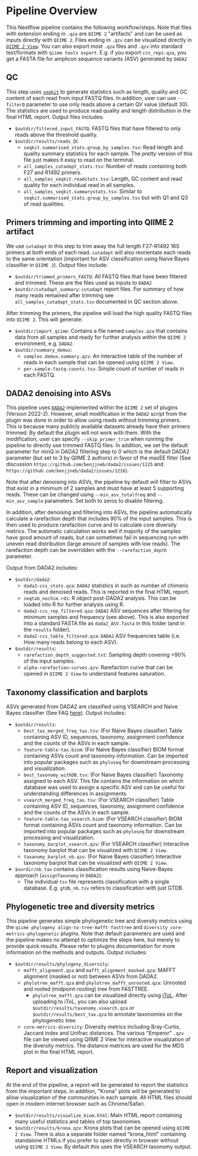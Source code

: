 # Pipeline Overview 

This Nextflow pipeline contains the following workflow/steps. Note that files with
extension ending in `.qza` are `QIIME 2` "artifacts" and can be used as inputs directly with
`QIIME 2`. Files ending in `.qzv` can be visualized directly in [`QIIME 2 View`](https://view.qiime2.org/).
You can also export most `.qza` files and `.qzv` into standard text/formats with `qiime tools export`.
E.g. if you export `ccs_reps.qza`, you get a FASTA file for amplicon sequence variants (ASV) generated by `DADA2`

## QC
This step uses [`seqkit`](https://bioinf.shenwei.me/seqkit/) to generate statistics
such as length, quality and GC content of each read from input FASTQ files. In addition,
user can use `--filterQ` parameter to use only reads above a certain QV value (default 30).
The statistics are used to produce read quality and length distribution in the
final HTML report. Output files includes:
* `$outdir/filtered_input_FASTQ`: FASTQ files that have filtered to only reads above 
the threshold quality.
* `$outdir/results/reads_QC`
  * `seqkit.summarised_stats.group_by_samples.tsv`: Read length and quality summary statistics
    for each sample. The *pretty* version of this file just makes it easy to read on the
    terminal.
  * `all_samples_cutadapt_stats.tsv`: Number of reads containing both F27 and R1492 primers.
  * `all_samples_seqkit.readstats.tsv`: Length, GC content and read quality for each 
    individual read in all samples.
  * `all_samples_seqkit.summarystats.tsv`: Similar to `seqkit.summarised_stats.group_by_samples.tsv`
    but with Q1 and Q3 of read qualities.

## Primers trimming and importing into QIIME 2 artifact
We use `cutadapt` in this step to trim away the full length F27-R1492 16S primers at
both ends of each read. `cutadapt` will also reorientate each reads to the same
orientation (important for ASV classification using Naive Bayes classifier in `QIIME 2`). Output
files include:
* `$outdir/trimmed_primers_FASTQ`: All FASTQ files that have been filtered and trimmed. These
  are the files used as inputs to `DADA2`
* `$outdir/cutadapt_summary`: `cutadapt` report files. For summary of how many reads remained
  after trimming see `all_samples_cutadapt_stats.tsv` documented in QC section above.
  
After trimming the primers, the pipeline will load the high quality FASTQ files into `QIIME 2`.
This will generate:
* `$outdir/import_qiime`: Contains a file named `samples.qza` that contains data from all
  samples and ready for further analysis within the `QIIME 2` environment, e.g. `DADA2`.
* `$outdir/summary_demux`:
  * `samples.demux.summary.qzv`: An interactive table of the number of reads in each sample that
    can be opened using `QIIME 2 View`.
  * `per-sample-fastq-counts.tsv`: Simple count of number of reads in each FASTQ.
  
## DADA2 denoising into ASVs
This pipeline uses [`DADA2`](https://benjjneb.github.io/dada2/) implemented within the `QIIME 2` set of plugins (Version 2022-2).
However, small modification in the `DADA2` script from the plugin was done in order
to allow using reads without trimming primers. This is because many publicly available datasets
already have their primers trimmed. By default the plugin will not work with them. With
the modification, user can specify `--skip_primer_trim` when running the pipeline to directly
use trimmed FASTQ files. In addition, we set the default parameter for minQ in
DADA2 filtering step to 0 which is the default DADA2 parameter (but set to 3 by QIIME 2 authors)
in favor of the maxEE filter (See discussion `https://github.com/benjjneb/dada2/issues/1125` and
`https://github.com/benjjneb/dada2/issues/1216`).

Note that after denoising into ASVs, the pipeline by default will filter to ASVs that
exist in a minimum of 2 samples and must have at least 5 supporting reads. These can be
changed using `--min_asv_totalfreq` and `--min_asv_sample` parameters. Set both to zeros
to disable filtering.

In addition, after denoising and filtering into ASVs, the pipeline
automatically calculate a rarefaction depth that includes 90% of the input samples. This is then
used to produce rarefaction curve and to calculate core diversity metrics. The automatic calculation works
well if majority of the samples have good amount of reads, but can sometimes fail in 
sequencing run with uneven read distribution (large amount of samples with low reads). The
rarefaction depth can be overridden with the `--rarefaction_depth` parameter.

Output from DADA2 includes:
* `$outdir/dada2`:
  * `dada2-ccs_stats.qza`: `DADA2` statistics in such as number of chimeric reads and denoised reads.
    This is reported in the final HTML report.
  * `seqtab_nochim.rds`: R object post-DADA2 analysis. This can be loaded into R for further
    analysis using R.
  * `dada2-ccs_rep_filtered.qza`: `DADA2` ASV sequences after filtering for minimum samples and frequency (see above). 
    This is also exported into a standard FASTA file as `dada2_ASV.fasta` in this folder (and in the `results` folder).
  * `dada2-ccs_table_filtered.qza`: `DADA2` ASV frequencies table (i.e. How many reads belong
    to each ASV).
* `$outdir/results`:
  * `rarefaction_depth_suggested.txt`: Sampling depth covering >90% of the input samples.
  * `alpha-rarefaction-curves.qzv`: Rarefaction curve that can be opened in `QIIME 2 View` to understand 
    features saturation.
    
## Taxonomy classification and barplots
ASVs generated from DADA2 are classified using VSEARCH and Naive Bayes classifier 
(See FAQ [here](https://github.com/PacificBiosciences/pb-16S-nf)). Output includes:
* `$outdir/results`:
  * `best_tax_merged_freq_tax.tsv`: (For Naive Bayes classifier) Table containing 
    ASV ID, sequences, taxonomy, assignment confidence and the counts of the ASVs in each sample.
  * `feature-table-tax.biom`: (For Naive Bayes classifier) BIOM format containing ASVs count and 
    taxonomy information. Can be imported into popular packages such as `phyloseq` for downstream
    processing and visualization.
  * `best_taxonomy_withDB.tsv`: (For Naive Bayes classifier) Taxonomy assigned to each ASV.
    This file contains the information on which database was used to assign a specific ASV and
    can be useful for understanding differences in assignments.
  * `vsearch_merged_freq_tax.tsv`: (For VSEARCH classifier) Table containing 
    ASV ID, sequences, taxonomy, assignment confidence and the counts of the ASVs in each sample.
  * `feature-table-tax_vsearch.biom`: (For VSEARCH classifier) BIOM format containing ASVs count and 
    taxonomy information. Can be imported into popular packages such as `phyloseq` for downstream
    processing and visualization.
  * `taxonomy_barplot_vsearch.qzv`: (For VSEARCH classifier) Interactive taxonomy barplot that can be visualized with
    `QIIME 2 View`.
  * `taxanomy_barplot_nb.qzv`: (For Naive Bayes classifier) Interactive taxonomy barplot that can be visualized with
    `QIIME 2 View`.
* `$ourdir/nb_tax` contains classification results using Naive-Bayes approach (`assignTaxonomy` in `DADA2`):
  * The individual `tsv` file represents classification with a single database. E.g.
    `gtdb_nb.tsv` refers to classification with just GTDB.
    
## Phylogenetic tree and diversity metrics
This pipeline generates simple phylogenetic tree and diversity metrics using the `qiime phylogeny align-to-tree-mafft-fasttree`
and `diversity core-metrics-phylogenetic` plugins. Note that default parameters are used and the pipeline makes no
attempt to optimize the steps here, but merely to provide quick results. Please refer to plugins
documentation for more information on the methods and outputs. Output includes:
* `$outdir/results/phylogeny_diversity`:
  * `mafft_alignment.qza` and `mafft_alignment_masked.qza`: MAFFT alignment (masked or not) between ASVs from DADA2. 
  * `phylotree_mafft.qza` and `phylotree_mafft_unrooted.qza`: Unrooted and rooted (midpoint-rooting) tree from FASTTREE. 
    * `phylotree_mafft.qza` can be visualized directly using [iToL](https://itol.embl.de/upload.cgi). After
      uploading to iToL, you can also upload `$outdir/results/taxonomy.vsearch.qza` or `$outdir/results/best_tax.qza`
      to annotate taxonomies on the phylogenetic tree.
  * `core-metrics-diversity`: Diversity metrics including Bray-Curtis, Jaccard index and Unifrac distances. The various
    "Emperor" `.qzv` file can be viewed using QIIME 2 View for interactive visualization of the diversity metrics.
    The distance matrices are used for the MDS plot in the final HTML report.
    
## Report and visualization
At the end of the pipeline, a report will be generated to report the statistics from the important
steps. In addition, "Krona" plots will be generated to allow visualization of the communities in each
sample. All HTML files should open in modern internet browser such as Chrome/Safari.
* `$outdir/results/visualize_biom.html`: Main HTML report containing many useful statistics and tables of top taxonomies.
* `$outdir/results/krona.qzv`: Krona plots that can be opened using `QIIME 2 View`. There is also
  a separate folder named "krona_html" containing standalone HTMLs if you prefer to open directly in browser without
  using `QIIME 2 View`. By default this uses the VSEARCH taxonomy output.
